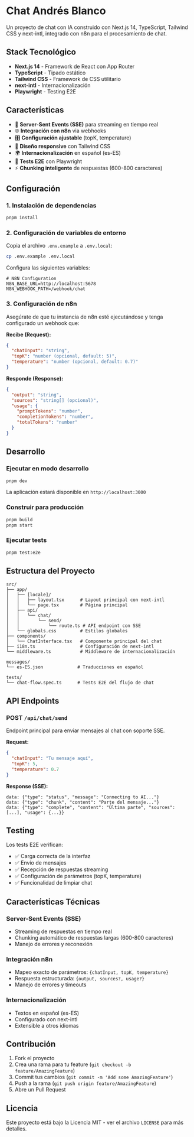 # Chat Andrés Blanco

Un proyecto de chat con IA construido con Next.js 14, TypeScript, Tailwind CSS y next-intl, integrado con n8n para el procesamiento de chat.

## Stack Tecnológico

- **Next.js 14** - Framework de React con App Router
- **TypeScript** - Tipado estático
- **Tailwind CSS** - Framework de CSS utilitario
- **next-intl** - Internacionalización
- **Playwright** - Testing E2E

## Características

- 🔄 **Server-Sent Events (SSE)** para streaming en tiempo real
- 🌐 **Integración con n8n** via webhooks
- 🎛️ **Configuración ajustable** (topK, temperature)
- 📱 **Diseño responsive** con Tailwind CSS
- 🌍 **Internacionalización** en español (es-ES)
- 🧪 **Tests E2E** con Playwright
- ⚡ **Chunking inteligente** de respuestas (600-800 caracteres)

## Configuración

### 1. Instalación de dependencias

```bash
pnpm install
```

### 2. Configuración de variables de entorno

Copia el archivo `.env.example` a `.env.local`:

```bash
cp .env.example .env.local
```

Configura las siguientes variables:

```env
# N8N Configuration
N8N_BASE_URL=http://localhost:5678
N8N_WEBHOOK_PATH=/webhook/chat
```

### 3. Configuración de n8n

Asegúrate de que tu instancia de n8n esté ejecutándose y tenga configurado un webhook que:

**Recibe (Request):**

```json
{
  "chatInput": "string",
  "topK": "number (opcional, default: 5)",
  "temperature": "number (opcional, default: 0.7)"
}
```

**Responde (Response):**

```json
{
  "output": "string",
  "sources": "string[] (opcional)",
  "usage": {
    "promptTokens": "number",
    "completionTokens": "number",
    "totalTokens": "number"
  }
}
```

## Desarrollo

### Ejecutar en modo desarrollo

```bash
pnpm dev
```

La aplicación estará disponible en `http://localhost:3000`

### Construir para producción

```bash
pnpm build
pnpm start
```

### Ejecutar tests

```bash
pnpm test:e2e
```

## Estructura del Proyecto

```
src/
├── app/
│   ├── [locale]/
│   │   ├── layout.tsx      # Layout principal con next-intl
│   │   └── page.tsx        # Página principal
│   ├── api/
│   │   └── chat/
│   │       └── send/
│   │           └── route.ts # API endpoint con SSE
│   └── globals.css         # Estilos globales
├── components/
│   └── ChatInterface.tsx   # Componente principal del chat
├── i18n.ts                 # Configuración de next-intl
└── middleware.ts           # Middleware de internacionalización

messages/
└── es-ES.json             # Traducciones en español

tests/
└── chat-flow.spec.ts      # Tests E2E del flujo de chat
```

## API Endpoints

### POST `/api/chat/send`

Endpoint principal para enviar mensajes al chat con soporte SSE.

**Request:**

```json
{
  "chatInput": "Tu mensaje aquí",
  "topK": 5,
  "temperature": 0.7
}
```

**Response (SSE):**

```
data: {"type": "status", "message": "Connecting to AI..."}
data: {"type": "chunk", "content": "Parte del mensaje..."}
data: {"type": "complete", "content": "Última parte", "sources": [...], "usage": {...}}
```

## Testing

Los tests E2E verifican:

- ✅ Carga correcta de la interfaz
- ✅ Envío de mensajes
- ✅ Recepción de respuestas streaming
- ✅ Configuración de parámetros (topK, temperature)
- ✅ Funcionalidad de limpiar chat

## Características Técnicas

### Server-Sent Events (SSE)

- Streaming de respuestas en tiempo real
- Chunking automático de respuestas largas (600-800 caracteres)
- Manejo de errores y reconexión

### Integración n8n

- Mapeo exacto de parámetros: `{chatInput, topK, temperature}`
- Respuesta estructurada: `{output, sources?, usage?}`
- Manejo de errores y timeouts

### Internacionalización

- Textos en español (es-ES)
- Configurado con next-intl
- Extensible a otros idiomas

## Contribución

1. Fork el proyecto
2. Crea una rama para tu feature (`git checkout -b feature/AmazingFeature`)
3. Commit tus cambios (`git commit -m 'Add some AmazingFeature'`)
4. Push a la rama (`git push origin feature/AmazingFeature`)
5. Abre un Pull Request

## Licencia

Este proyecto está bajo la Licencia MIT - ver el archivo `LICENSE` para más detalles.
